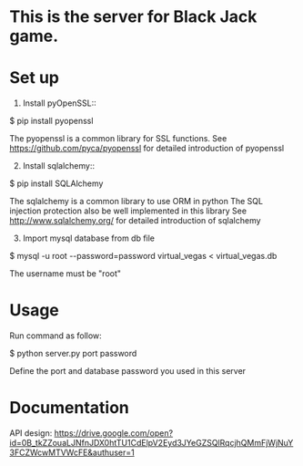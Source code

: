 # This is the server for Black Jack game.

Set up
============

1. Install pyOpenSSL::

  $ pip install pyopenssl

  The pyopenssl is a common library for SSL functions.
  See https://github.com/pyca/pyopenssl for detailed introduction of pyopenssl
   
2. Install sqlalchemy::

  $ pip install SQLAlchemy

  The sqlalchemy is a common library to use ORM in python
  The SQL injection protection also be well implemented in this library
  See http://www.sqlalchemy.org/ for detailed introduction of sqlalchemy
  
3. Import mysql database from db file

  $ mysql -u root --password=password virtual_vegas < virtual_vegas.db

  The username must be "root"
  
Usage
============

Run command as follow:

  $ python server.py port password
  
  Define the port and database password you used in this server

Documentation
=============

API design: 
https://drive.google.com/open?id=0B_tkZZouaLJNfnJDX0htTU1CdElpV2Eyd3JYeGZSQlRqcjhQMmFjWjNuY3FCZWcwMTVWcFE&authuser=1

